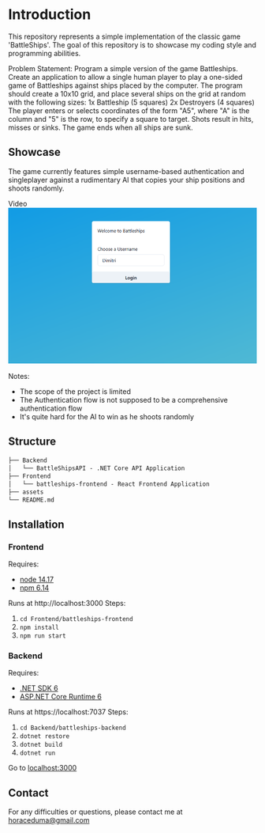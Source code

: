 # Introduction

This repository represents a simple implementation of the classic game 'BattleShips'.
The goal of this repository is to showcase my coding style and programming abilities.

Problem Statement:
Program a simple version of the game Battleships. Create an application to allow a single human player to play a one-sided game of Battleships against ships placed by the computer.
The program should create a 10x10 grid, and place several ships on the grid at random with the following sizes:
1x Battleship (5 squares)
2x Destroyers (4 squares)
The player enters or selects coordinates of the form "A5", where "A" is the column and "5" is the row, to specify a square to target. Shots result in hits, misses or sinks. The game ends when all ships are sunk.

## Showcase

The game currently features simple username-based authentication and singleplayer against a rudimentary AI that copies your ship positions and shoots randomly.

Video
[![Showcase Video](./assets/battleships-login.png)](./assets/battleships-showcase.webm)

Notes:
- The scope of the project is limited
- The Authentication flow is not supposed to be a comprehensive authentication flow
- It's quite hard for the AI to win as he shoots randomly

## Structure

```
├── Backend
│   └── BattleShipsAPI - .NET Core API Application
├── Frontend
│   └── battleships-frontend - React Frontend Application
├── assets
└── README.md
```

## Installation

### Frontend
Requires:
- [node 14.17](https://nodejs.org/en/blog/release/v14.17.3/)
- [npm 6.14](https://www.npmjs.com/package/npm/v/6.14.14)

Runs at http://localhost:3000
Steps:
1. `cd Frontend/battleships-frontend`
2. `npm install`
3. `npm run start`

### Backend
Requires:
- [.NET SDK 6](https://dotnet.microsoft.com/en-us/download/dotnet/6.0)
- [ASP.NET Core Runtime 6](https://dotnet.microsoft.com/en-us/download/dotnet/6.0)

Runs at https://localhost:7037
Steps:
1. `cd Backend/battleships-backend`
2. `dotnet restore`
3. `dotnet build`
4. `dotnet run`

Go to [localhost:3000](http://localhost:3000)

## Contact
For any difficulties or questions, please contact me at
[horaceduma@gmail.com](mailto:horaceduma@gmail.com)